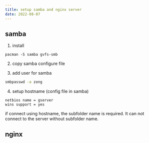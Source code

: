 ```yaml
---
title: setup samba and nginx server 
date: 2022-08-07
---
```


## samba

1. install 

```
pacman -S samba gvfs-smb
```

2. copy samba configure file

3. add user for samba
```bash
smbpasswd -a zong
```

4. setup hostname (config file in samba)

```
netbios name = gserver
wins support = yes
```


if connect using hostname, the subfolder name is required. It can not connect to the server without subfolder name.


## nginx

